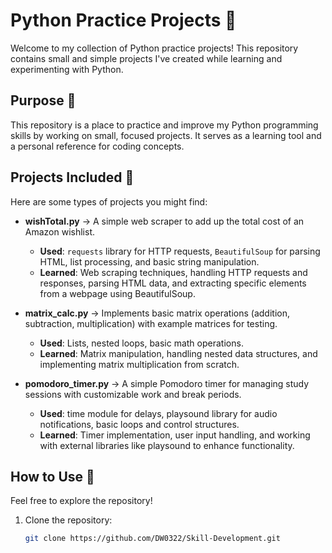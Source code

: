 # Python Practice Projects 🐍  

Welcome to my collection of Python practice projects! This repository contains small and simple projects I've created while learning and experimenting with Python.  

## Purpose 🎯  
This repository is a place to practice and improve my Python programming skills by working on small, focused projects. It serves as a learning tool and a personal reference for coding concepts.  

## Projects Included 📂  
Here are some types of projects you might find:  
- **wishTotal.py** -> A simple web scraper to add up the total cost of an Amazon wishlist.  
  - **Used**: `requests` library for HTTP requests, `BeautifulSoup` for parsing HTML, list processing, and basic string manipulation.  
  - **Learned**: Web scraping techniques, handling HTTP requests and responses, parsing HTML data, and extracting specific elements from a webpage using BeautifulSoup.

- **matrix_calc.py** -> Implements basic matrix operations (addition, subtraction, multiplication) with example matrices for testing.  
  - **Used**: Lists, nested loops, basic math operations.  
  - **Learned**: Matrix manipulation, handling nested data structures, and implementing matrix multiplication from scratch.
- **pomodoro_timer.py** -> A simple Pomodoro timer for managing study sessions with customizable work and break periods.
  - **Used**: time module for delays, playsound library for audio notifications, basic loops and control structures.
  - **Learned**: Timer implementation, user input handling, and working with external libraries like playsound to enhance functionality.

## How to Use 🚀  
Feel free to explore the repository!  
1. Clone the repository:  
   ```bash  
   git clone https://github.com/DW0322/Skill-Development.git
